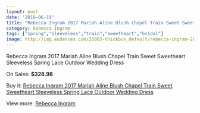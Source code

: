 ```yaml
---
layout: post
date: '2018-06-19'
title: "Rebecca Ingram 2017 Mariah Aline Blush Chapel Train Sweet Sweetheart Sleeveless Spring Lace Outdoor Wedding Dress"
category: Rebecca Ingram
tags: ["spring","sleeveless","train","sweetheart","bridal"]
image: http://img.eudances.com/26803-thickbox_default/rebecca-ingram-2017-mariah-aline-blush-chapel-train-sweet-sweetheart-sleeveless-spring-lace-outdoor-wedding-dress.jpg
---
```

Rebecca Ingram 2017 Mariah Aline Blush Chapel Train Sweet Sweetheart Sleeveless Spring Lace Outdoor Wedding Dress

On Sales: **$328.98**
<a href="https://www.eudances.com/en/rebecca-ingram/8930-rebecca-ingram-2017-mariah-aline-blush-chapel-train-sweet-sweetheart-sleeveless-spring-lace-outdoor-wedding-dress.html"><amp-img layout="responsive" width="600" height="600" src="//img.eudances.com/26803-thickbox_default/rebecca-ingram-2017-mariah-aline-blush-chapel-train-sweet-sweetheart-sleeveless-spring-lace-outdoor-wedding-dress.jpg" alt="Rebecca Ingram 2017 Mariah Aline Blush Chapel Train Sweet Sweetheart Sleeveless Spring Lace Outdoor Wedding Dress 0" /></a>
<a href="https://www.eudances.com/en/rebecca-ingram/8930-rebecca-ingram-2017-mariah-aline-blush-chapel-train-sweet-sweetheart-sleeveless-spring-lace-outdoor-wedding-dress.html"><amp-img layout="responsive" width="600" height="600" src="//img.eudances.com/26808-thickbox_default/rebecca-ingram-2017-mariah-aline-blush-chapel-train-sweet-sweetheart-sleeveless-spring-lace-outdoor-wedding-dress.jpg" alt="Rebecca Ingram 2017 Mariah Aline Blush Chapel Train Sweet Sweetheart Sleeveless Spring Lace Outdoor Wedding Dress 1" /></a>
<a href="https://www.eudances.com/en/rebecca-ingram/8930-rebecca-ingram-2017-mariah-aline-blush-chapel-train-sweet-sweetheart-sleeveless-spring-lace-outdoor-wedding-dress.html"><amp-img layout="responsive" width="600" height="600" src="//img.eudances.com/26807-thickbox_default/rebecca-ingram-2017-mariah-aline-blush-chapel-train-sweet-sweetheart-sleeveless-spring-lace-outdoor-wedding-dress.jpg" alt="Rebecca Ingram 2017 Mariah Aline Blush Chapel Train Sweet Sweetheart Sleeveless Spring Lace Outdoor Wedding Dress 2" /></a>
<a href="https://www.eudances.com/en/rebecca-ingram/8930-rebecca-ingram-2017-mariah-aline-blush-chapel-train-sweet-sweetheart-sleeveless-spring-lace-outdoor-wedding-dress.html"><amp-img layout="responsive" width="600" height="600" src="//img.eudances.com/26806-thickbox_default/rebecca-ingram-2017-mariah-aline-blush-chapel-train-sweet-sweetheart-sleeveless-spring-lace-outdoor-wedding-dress.jpg" alt="Rebecca Ingram 2017 Mariah Aline Blush Chapel Train Sweet Sweetheart Sleeveless Spring Lace Outdoor Wedding Dress 3" /></a>
<a href="https://www.eudances.com/en/rebecca-ingram/8930-rebecca-ingram-2017-mariah-aline-blush-chapel-train-sweet-sweetheart-sleeveless-spring-lace-outdoor-wedding-dress.html"><amp-img layout="responsive" width="600" height="600" src="//img.eudances.com/26805-thickbox_default/rebecca-ingram-2017-mariah-aline-blush-chapel-train-sweet-sweetheart-sleeveless-spring-lace-outdoor-wedding-dress.jpg" alt="Rebecca Ingram 2017 Mariah Aline Blush Chapel Train Sweet Sweetheart Sleeveless Spring Lace Outdoor Wedding Dress 4" /></a>
<a href="https://www.eudances.com/en/rebecca-ingram/8930-rebecca-ingram-2017-mariah-aline-blush-chapel-train-sweet-sweetheart-sleeveless-spring-lace-outdoor-wedding-dress.html"><amp-img layout="responsive" width="600" height="600" src="//img.eudances.com/26804-thickbox_default/rebecca-ingram-2017-mariah-aline-blush-chapel-train-sweet-sweetheart-sleeveless-spring-lace-outdoor-wedding-dress.jpg" alt="Rebecca Ingram 2017 Mariah Aline Blush Chapel Train Sweet Sweetheart Sleeveless Spring Lace Outdoor Wedding Dress 5" /></a>

Buy it: [Rebecca Ingram 2017 Mariah Aline Blush Chapel Train Sweet Sweetheart Sleeveless Spring Lace Outdoor Wedding Dress](https://www.eudances.com/en/rebecca-ingram/8930-rebecca-ingram-2017-mariah-aline-blush-chapel-train-sweet-sweetheart-sleeveless-spring-lace-outdoor-wedding-dress.html "Rebecca Ingram 2017 Mariah Aline Blush Chapel Train Sweet Sweetheart Sleeveless Spring Lace Outdoor Wedding Dress")

View more: [Rebecca Ingram](https://www.eudances.com/en/131-rebecca-ingram "Rebecca Ingram")